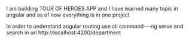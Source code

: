 I am building TOUR OF HEROES APP and I have learned many topic in angular and as of now everything is in one project 

In order to understand angular routing use cli command---ng serve and search in url http://localhost:4200/department
